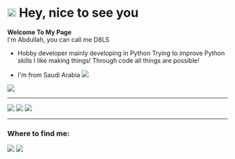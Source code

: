 # <img src="https://emojis.slackmojis.com/emojis/images/1531849430/4246/blob-sunglasses.gif?1531849430" width="20"/> Hey, nice to see you
**Welcome To My Page**</br>
I'm Abdullah, you can call me D8LS

- Hobby developer
mainly developing in  Python Trying to improve Python skills I like making things! Through code all things are possible!




- I'm from Saudi Arabia                                <img src="https://sowargif.com/wp-content/uploads/2017/08/sa1%20(11).gif" />





<img src="https://github-readme-stats.vercel.app/api?username=D8LS1&show_icons=true&hide_title=true&theme=chartreuse-dark" />

------------
<img src="https://img.shields.io/badge/-Github_Actions-2088FF?style=flat-square&logo=github-actions&logoColor=white "/> <img src="https://img.shields.io/badge/-TypeScript-007ACC?style=flat-square&logo=typescript&logoColor=white "/> <img src="https://img.shields.io/badge/python-v3.12.2-blue "/>



------------

### Where to find me:
[<img src="https://img.shields.io/badge/GitHub-%2312100E.svg" />](https://github.com/D8LS1) [<img src="https://img.shields.io/badge/-Discord-7289DA?style=for-the-badge&logo=discord.svg" />](https://discord.com/users/1108467764307447883)

